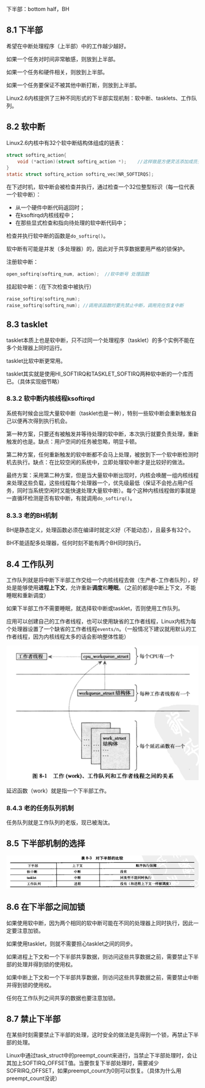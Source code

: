 下半部：bottom half，BH

## 8.1 下半部

希望在中断处理程序（上半部）中的工作越少越好。

如果一个任务对时间非常敏感，则放到上半部。

如果一个任务和硬件相关，则放到上半部。

如果一个任务要保证不被其他中断打断，则放到上半部。



Linux2.6内核提供了三种不同形式的下半部实现机制：软中断、tasklets、工作队列。



## 8.2 软中断

Linux2.6内核中有32个软中断结构体组成的链表：

```c
struct softirq_action{
    void (*action)(struct softirq_action *);	//这样做是方便灵活添加成员变量，而不改变调用形式
}
static struct softirq_action softirq_vec[NR_SOFTIRQS];
```



在下述时机，软中断会被检查并执行，通过检查一个32位整型标识（每一位代表一个软中断）：

- 从一个硬件中断代码返回时；
- 在ksoftirqd内核线程中；
- 在那些显式检查和指向待处理的软中断代码中；

检查并执行软中断的函数是``do_softirq()``。



软中断有可能是并发（多处理器）的，因此对于共享数据要用严格的锁保护。



注册软中断：

```c
open_softirq(softirq_num, action);	//软中断号 处理函数
```

挂起软中断：（在下次检查中被执行）

```c
raise_softirq(softirq_num);	
raise_softirq(softirq_num);	//调用该函数时要先禁止中断，调用完在恢复中断
```



## 8.3 tasklet

tasklet本质上也是软中断，只不过同一个处理程序（tasklet）的多个实例不能在多个处理器上同时运行。

tasklet比软中断更常用。

tasklet其实就是使用HI_SOFTIRQ和TASKLET_SOFTIRQ两种软中断的一个库而已。（具体实现细节略）

### 8.3.2 软中断内核线程ksoftirqd

系统有时候会出现大量软中断（tasklet也是一种），特别一些软中断会重新触发自己以便再次得到执行机会。

第一种方案，只要还有被触发并等待处理的软中断，本次执行就要负责处理，重新触发的也是。缺点：用户空间的任务被忽略，明显卡顿。

第二种方案，任何重新触发的软中断都不会马上处理，被放到下一个软中断检测时机去执行。缺点：在比较空闲的系统中，立即处理软中断才是比较好的做法。

最终方案：采用第二种方案，但是当大量软中断出现时，内核会唤醒一组内核线程来处理这些负载，这些线程每个处理器一个，优先级最低（保证不会抢占用户任务，同时当系统空闲时又能快速处理大量软中断）。每个这种内核线程做的事就是一直循环检测是否有软中断，有就调用``do_softirq()``。

### 8.3.3 老的BH机制

BH是静态定义，处理函数必须在编译时就定义好（不能动态），且最多有32个。

BH不能适配多处理器，任何时刻不能有两个BH同时执行。



## 8.4 工作队列

工作队列就是将中断下半部工作交给一个内核线程去做（生产者-工作者队列），好处是能够使用**进程上下文**，允许重新**调度**和**睡眠**。（之前的都是中断上下文，不能睡眠和重新调度）

如果下半部工作不需要睡眠，就选择软中断或tasklet，否则使用工作队列。

应用可以创建自己的工作者线程，也可以使用缺省的工作者线程，Linux内核为每个处理器设置了一个缺省的工作者线程``events/n``。（一般情况下建议就用默认的工作者线程，因为内核线程太多的话会影响整体性能）

![image-20211126202736324](./images/image003.png)

延迟函数（work）就是指一个下半部工作。

### 8.4.3 老的任务队列机制

任务队列就是工作队列的老版，现已被淘汰。



## 8.5 下半部机制的选择

![image-20211126205339150](./images/image004.png)



## 8.6 在下半部之间加锁

如果使用软中断，因为两个相同的软中断可能在不同的处理器上同时执行，因此一定要注意加锁。

如果使用tasklet，则就不需要担心tasklet之间的同步。

如果进程上下文和一个下半部共享数据，则访问这些共享数据之前，需要禁止下半部的处理并得到锁的使用权。

如果中断上下文和一个下半部共享数据，则访问这些共享数据之前，需要禁止中断并得到锁的使用权。

任何在工作队列之间共享的数据也要注意加锁。



## 8.7 禁止下半部

在某些时刻需要禁止下半部的处理，这时安全的做法是先得到一个锁，再禁止下半部的处理。

Linux中通过task_struct中的preempt_count来进行，当禁止下半部处理时，会让其加上SOFTIRQ_OFFSET值。当要恢复下半部处理时，需要减少SOFRIRQ_OFFSET，如果preempt_count为0则可以恢复。（具体为什么用preempt_count没说）

